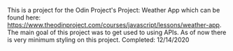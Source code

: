 This is a project for the Odin Project's Project: Weather App which can be found here: https://www.theodinproject.com/courses/javascript/lessons/weather-app. The main goal of this project was to get used to using APIs. As of now there is very minimum styling on this project.
Completed: 12/14/2020